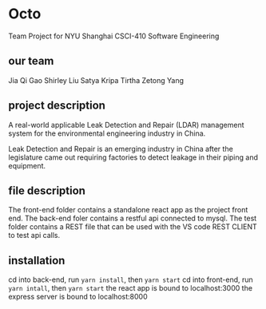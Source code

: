# Octo
Team Project for NYU Shanghai CSCI-410 Software Engineering
## our team
Jia Qi Gao
Shirley Liu
Satya Kripa Tirtha
Zetong Yang
## project description
A real-world applicable Leak Detection and Repair (LDAR) management system for the environmental engineering industry in China. 

Leak Detection and Repair is an emerging industry in China after the legislature came out requiring factories to detect leakage in their piping and equipment.
## file description
The front-end folder contains a standalone react app as the project front end.
The back-end foler contains a restful api connected to mysql.
The test folder contains a REST file that can be used with the VS code REST CLIENT to test api calls.
## installation
cd into back-end, run `yarn install`, then `yarn start`
cd into front-end, run `yarn intall`, then `yarn start`
the react app is bound to localhost:3000
the express server is bound to localhost:8000
